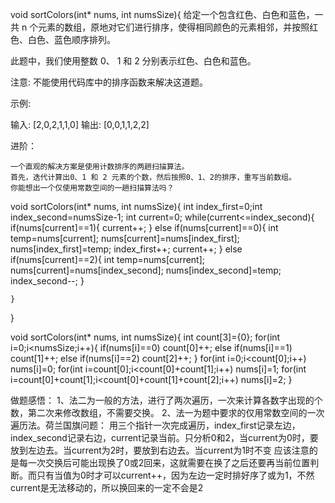 void sortColors(int* nums, int numsSize){
 给定一个包含红色、白色和蓝色，一共 n 个元素的数组，原地对它们进行排序，使得相同颜色的元素相邻，并按照红色、白色、蓝色顺序排列。

此题中，我们使用整数 0、 1 和 2 分别表示红色、白色和蓝色。

注意:
不能使用代码库中的排序函数来解决这道题。

示例:

输入: [2,0,2,1,1,0]
输出: [0,0,1,1,2,2]

进阶：

    一个直观的解决方案是使用计数排序的两趟扫描算法。
    首先，迭代计算出0、1 和 2 元素的个数，然后按照0、1、2的排序，重写当前数组。
    你能想出一个仅使用常数空间的一趟扫描算法吗？


void sortColors(int* nums, int numsSize){
    int index_first=0;int index_second=numsSize-1;
    int current=0;
    while(current<=index_second){
        if(nums[current]==1){
            current++;
        }
        else if(nums[current]==0){
            int temp=nums[current];
            nums[current]=nums[index_first];
            nums[index_first]=temp;
            index_first++;
            current++;
        }
        else if(nums[current]==2){
            int temp=nums[current];
            nums[current]=nums[index_second];
            nums[index_second]=temp;
            index_second--;
        }

    }
}


void sortColors(int* nums, int numsSize){
    int count[3]={0};
    for(int i=0;i<numsSize;i++){
        if(nums[i]==0)
        count[0]++;
        else if(nums[i]==1)
        count[1]++;
        else if(nums[i]==2)
        count[2]++;
    }
    for(int i=0;i<count[0];i++)
    nums[i]=0;
    for(int i=count[0];i<count[0]+count[1];i++)
    nums[i]=1;
    for(int i=count[0]+count[1];i<count[0]+count[1]+count[2];i++)
    nums[i]=2;
}



做题感悟：
1、法二为一般的方法，进行了两次遍历，一次来计算各数字出现的个数，第二次来修改数组，不需要交换。
2、法一为题中要求的仅用常数空间的一次遍历法。荷兰国旗问题：
用三个指针一次完成遍历，index_first记录左边，index_second记录右边，current记录当前。只分析0和2，当current为0时，要放到左边去。当current为2时，要放到右边去。当current为1时不变
应该注意的是每一次交换后可能出现换了0或2回来，这就需要在换了之后还要再当前位置判断。而只有当值为0时才可以current++，因为左边一定时排好序了或为1，不然current是无法移动的，所以换回来的一定不会是2
